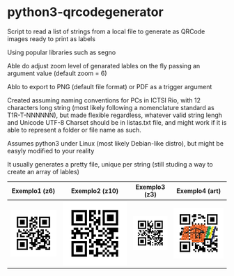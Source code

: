 # python3-qrcodegenerator
Script to read a list of strings from a local file to generate as QRCode images ready to print as labels

Using popular libraries such as segno

Able do adjust zoom level of genarated lables on the fly passing an argument value (default zoom = 6)

Ablo to export to PNG (default file format) or PDF as a trigger argument

Created assuming naming conventions for PCs in ICTSI Rio, with 12 characters long string (most likely following a nomenclature standard as T1R-T-NNNNNN), but made flexible regardless, whatever valid string lengh and Unicode UTF-8 Charset should be in listas.txt file, and might work if it is able to represent a folder or file name as such.

Assumes python3 under Linux (most likely Debian-like distro), but might be easyly modified to your reality

It usually generates a pretty file, unique per string (still studing a way to create an array of lables)

Exemplo1 (z6) | Exemplo2 (z10) | Exemplo3 (z3) | Exemplo4 (art)
--- | --- | --- | ---
![QRCode Sample1](https://github.com/FabioLeitao/python3-qrcodegenerator/blob/848301fe78c33c5353c9fb45ca4c2b39f98692bc/T1R-D-001161.png)|![QRCode Sample2](https://github.com/FabioLeitao/python3-qrcodegenerator/blob/848301fe78c33c5353c9fb45ca4c2b39f98692bc/T1R-L-00000110.png)|![QRCode Sample3](https://github.com/FabioLeitao/python3-qrcodegenerator/blob/848301fe78c33c5353c9fb45ca4c2b39f98692bc/T1R-N-002004.png)|![QRCode Sample4](https://github.com/FabioLeitao/python3-qrcodegenerator/blob/848301fe78c33c5353c9fb45ca4c2b39f98692bc/icon_T1R-N-002004.png)
